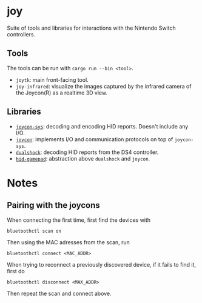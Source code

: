 # joy

Suite of tools and libraries for interactions with the Nintendo Switch controllers.

## Tools

The tools can be run with `cargo run --bin <tool>`.

- `joytk`: main front-facing tool.
- `joy-infrared`: visualize the images captured by the infrared camera of the Joycon(R) as a realtime 3D view.

## Libraries

- [`joycon-sys`](https://yamakaky.github.io/joy/joycon_sys): decoding and encoding HID reports. Doesn't include any I/O.
- [`joycon`](https://yamakaky.github.io/joy/joycon): implements I/O and communication protocols on top of `joycon-sys`.
- [`dualshock`](https://yamakaky.github.io/joy/dualshock): decoding HID reports from the DS4 controller.
- [`hid-gamepad`](https://yamakaky.github.io/joy/hid_gamepad): abstraction above `dualshock` and `joycon`.

# Notes

## Pairing with the joycons

When connecting the first time, first find the devices with

`bluetoothctl scan on`

Then using the MAC adresses from the scan, run

`bluetoothctl connect <MAC_ADDR>`

When trying to reconnect a previously discovered device, if it fails to find it, first do

`bluetoothctl disconnect <MAX_ADDR>`

Then repeat the scan and connect above.

